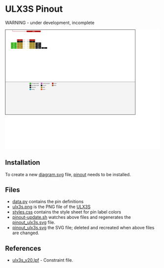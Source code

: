 # ULX3S Pinout

WARNING - under development, incomplete

![pinout_ulx3s.svg](./pinout_ulx3s.svg)

## Installation

To create a new [diagram.svg](./diagram.svg) file, [pinout](https://pinout.readthedocs.io/) needs to be installed.

## Files

- [data.py](./data.py) contains the pin definitions
- [ulx3s.png](./ulx3s.png) is the PNG file of the [ULX3S]()
- [styles.css](./styles.css) contains the style sheet for pin label colors
- [pinout-update.sh](./pinout-update.sh) watches above files and regenerates the [pinout_ulx3s.svg](./pinout_ulx3s.svg) file.
- [pinout_ulx3s.svg](./pinout_ulx3s.svg) the SVG file; deleted and recreated when above files are changed.

## References

- [ulx3s_v20.lpf](https://github.com/emard/ulx3s/blob/master/doc/constraints/ulx3s_v20.lpf) - Constraint file.
